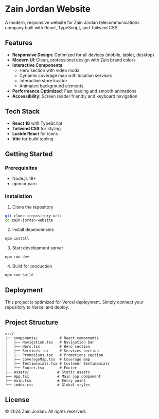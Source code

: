 # Zain Jordan Website

A modern, responsive website for Zain Jordan telecommunications company built with React, TypeScript, and Tailwind CSS.

## Features

- **Responsive Design**: Optimized for all devices (mobile, tablet, desktop)
- **Modern UI**: Clean, professional design with Zain brand colors
- **Interactive Components**:
  - Hero section with video modal
  - Dynamic coverage map with location services
  - Interactive store locator
  - Animated background elements
- **Performance Optimized**: Fast loading and smooth animations
- **Accessibility**: Screen reader friendly and keyboard navigation

## Tech Stack

- **React 18** with TypeScript
- **Tailwind CSS** for styling
- **Lucide React** for icons
- **Vite** for build tooling

## Getting Started

### Prerequisites

- Node.js 18+
- npm or yarn

### Installation

1. Clone the repository

```bash
git clone <repository-url>
cd zain-jordan-website
```

2. Install dependencies

```bash
npm install
```

3. Start development server

```bash
npm run dev
```

4. Build for production

```bash
npm run build
```

## Deployment

This project is optimized for Vercel deployment. Simply connect your repository to Vercel and deploy.

## Project Structure

```
src/
├── components/          # React components
│   ├── Navigation.tsx   # Navigation bar
│   ├── Hero.tsx         # Hero section
│   ├── Services.tsx     # Services section
│   ├── Promotions.tsx   # Promotions section
│   ├── CoverageMap.tsx  # Coverage map
│   ├── Testimonials.tsx # Customer testimonials
│   └── Footer.tsx       # Footer
├── assets/             # Static assets
├── App.tsx             # Main app component
├── main.tsx            # Entry point
└── index.css           # Global styles
```

## License

© 2024 Zain Jordan. All rights reserved.
